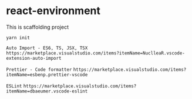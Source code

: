 # react-environment

This is scaffolding project

`yarn init`

`Auto Import - ES6, TS, JSX, TSX`
`https://marketplace.visualstudio.com/items?itemName=NuclleaR.vscode-extension-auto-import`

`Prettier - Code formatter`
`https://marketplace.visualstudio.com/items?itemName=esbenp.prettier-vscode`

`ESLint`
`https://marketplace.visualstudio.com/items?itemName=dbaeumer.vscode-eslint`
